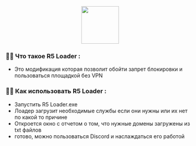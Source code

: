 <div id="header" align="center">
  <img src="[https://i.pinimg.com/564x/97/b5/a6/97b5a65274293bd290591e98753912c3.jpg)" width="100"/>
</div>

### :woman_technologist: Что такое R5 Loader :

* Это модификация которая позволит обойти запрет блокировки и пользоваться площадкой без VPN

### :woman_technologist: Как использовать R5 Loader :

* Запустить R5 Loader.exe
* Лоадер загрузит необходимые службы если они нужны или их нет по какой то причине
* Откроется окно с отчетом о том, что нужные домены загружены из txt файлов
* готово, можно пользоваться Discord и наслаждаться его работой
